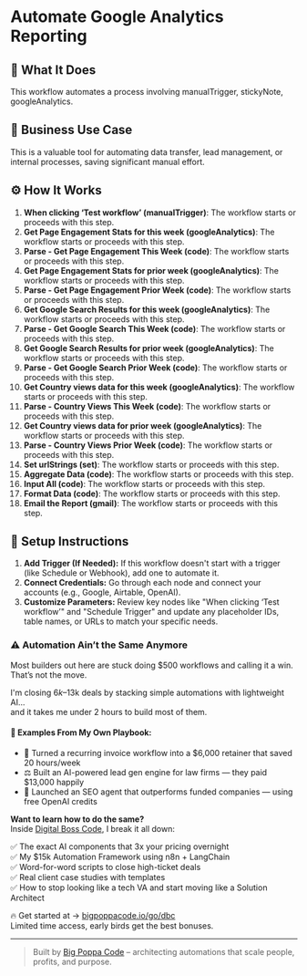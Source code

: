 # Automate Google Analytics Reporting

## 🚀 What It Does
This workflow automates a process involving manualTrigger, stickyNote, googleAnalytics.

## 💼 Business Use Case
This is a valuable tool for automating data transfer, lead management, or internal processes, saving significant manual effort.

## ⚙️ How It Works
1. **When clicking ‘Test workflow’ (manualTrigger)**: The workflow starts or proceeds with this step.
2. **Get Page Engagement Stats for this week (googleAnalytics)**: The workflow starts or proceeds with this step.
3. **Parse - Get Page Engagement This Week (code)**: The workflow starts or proceeds with this step.
4. **Get Page Engagement Stats for prior week (googleAnalytics)**: The workflow starts or proceeds with this step.
5. **Parse - Get Page Engagement Prior Week (code)**: The workflow starts or proceeds with this step.
6. **Get Google Search Results for this week (googleAnalytics)**: The workflow starts or proceeds with this step.
7. **Parse - Get Google Search This Week (code)**: The workflow starts or proceeds with this step.
8. **Get Google Search Results for prior week (googleAnalytics)**: The workflow starts or proceeds with this step.
9. **Parse - Get Google Search Prior Week (code)**: The workflow starts or proceeds with this step.
10. **Get Country views data for this week (googleAnalytics)**: The workflow starts or proceeds with this step.
11. **Parse - Country Views This Week (code)**: The workflow starts or proceeds with this step.
12. **Get Country views data for prior week (googleAnalytics)**: The workflow starts or proceeds with this step.
13. **Parse - Country Views Prior Week (code)**: The workflow starts or proceeds with this step.
14. **Set urlStrings (set)**: The workflow starts or proceeds with this step.
15. **Aggregate Data (code)**: The workflow starts or proceeds with this step.
16. **Input All (code)**: The workflow starts or proceeds with this step.
17. **Format Data (code)**: The workflow starts or proceeds with this step.
18. **Email the Report (gmail)**: The workflow starts or proceeds with this step.

## 🔧 Setup Instructions
1. **Add Trigger (If Needed):** If this workflow doesn't start with a trigger (like Schedule or Webhook), add one to automate it.
2. **Connect Credentials:** Go through each node and connect your accounts (e.g., Google, Airtable, OpenAI).
3. **Customize Parameters:** Review key nodes like "When clicking ‘Test workflow’" and "Schedule Trigger" and update any placeholder IDs, table names, or URLs to match your specific needs.

### ⚠️ Automation Ain’t the Same Anymore

Most builders out here are stuck doing $500 workflows and calling it a win.  
That’s not the move.  

I'm closing $6k–$13k deals by stacking simple automations with lightweight AI...  
and it takes me under 2 hours to build most of them.

#### 🧠 Examples From My Own Playbook:
- 🔁 Turned a recurring invoice workflow into a $6,000 retainer that saved 20 hours/week  
- ⚖️ Built an AI-powered lead gen engine for law firms — they paid $13,000 happily  
- 🚀 Launched an SEO agent that outperforms funded companies — using free OpenAI credits  

**Want to learn how to do the same?**  
Inside [Digital Boss Code](https://bigpoppacode.io/go/dbc), I break it all down:

✅ The exact AI components that 3x your pricing overnight  
✅ My $15k Automation Framework using n8n + LangChain  
✅ Word-for-word scripts to close high-ticket deals  
✅ Real client case studies with templates  
✅ How to stop looking like a tech VA and start moving like a Solution Architect  

🔥 Get started at → [bigpoppacode.io/go/dbc](https://bigpoppacode.io/go/dbc)  
Limited time access, early birds get the best bonuses.

---

> Built by [Big Poppa Code](https://bigpoppacode.io) – architecting automations that scale people, profits, and purpose.
